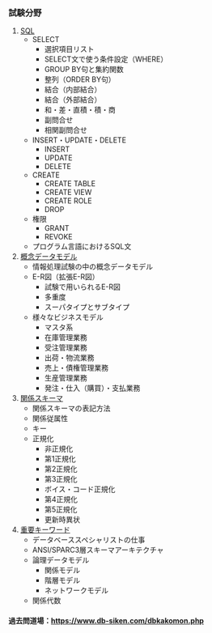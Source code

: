### 試験分野
1. [SQL]()
    + SELECT
      -   選択項目リスト
      -   SELECT文で使う条件設定（WHERE）
      -   GROUP BY句と集約関数
      -   整列（ORDER BY句）
      -   結合（内部結合）
      -   結合（外部結合）
      -   和・差・直積・積・商
      -   副問合せ
      -   相関副問合せ
    + INSERT・UPDATE・DELETE
      -   INSERT
      -   UPDATE
      -   DELETE
    + CREATE
      -   CREATE TABLE
      -   CREATE VIEW
      -   CREATE ROLE
      -   DROP
    + 権限
      -   GRANT
      -   REVOKE
    + プログラム言語におけるSQL文
2. [概念データモデル]()
    + 情報処理試験の中の概念データモデル
    + E-R図（拡張E-R図）
      -   試験で用いられるE-R図
      -   多重度
      -   スーパタイプとサブタイプ
    + 様々なビジネスモデル
      -   マスタ系
      -   在庫管理業務
      -   受注管理業務
      -   出荷・物流業務
      -   売上・債権管理業務
      -   生産管理業務
      -   発注・仕入（購買）・支払業務
3. [関係スキーマ]()
    + 関係スキーマの表記方法
    + 関係従属性
    + キー
    + 正規化
      -   非正規化
      -   第1正規化
      -   第2正規化
      -   第3正規化
      -   ボイス・コード正規化
      -   第4正規化
      -   第5正規化
      -   更新時異状
4. [重要キーワード]()
    + データベーススペシャリストの仕事
    + ANSI/SPARC3層スキーマアーキテクチャ
    + 論理データモデル
      -   関係モデル
      -   階層モデル
      -   ネットワークモデル
    + 関係代数

#### 過去問道場：https://www.db-siken.com/dbkakomon.php
